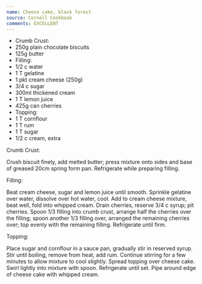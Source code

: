 ```yaml
---
name: Cheese cake, black forest
source: Cornell Cookbook
comments: EXCELLENT
---
```


* Crumb Crust:
* 250g plain chocolate biscuits
* 125g butter
* Filling:
* 1/2 c water
* 1 T gelatine
* 1 pkt cream cheese (250g)
* 3/4 c sugar
* 300ml thickened cream
* 1 T lemon juice
* 425g can cherries
* Topping:
* 1 T cornflour
* 1 T rum
* 1 T sugar
* 1/2 c cream, extra

Crumb Crust:

Crush biscuit finely, add melted butter; press mixture onto sides and base of greased 20cm spring form pan.  Refrigerate while preparing filling.  

Filling:

Beat cream cheese, sugar and lemon juice until smooth.  Sprinkle gelatine over water, dissolve over hot water, cool.  Add to cream cheese mixture, beat well, fold into whipped cream.  Drain cherries, reserve 3/4 c syrup; pit cherries.  Spoon 1/3 filling into crumb crust, arrange half the cherries over the filling; spoon another 1/3 filling over, arranged the remaining cherries over; top evenly with the remaining filling.  Refrigerate until firm.

Topping:

Place sugar and cornflour in a sauce pan, gradually stir in reserved syrup.  Stir until boiling, remove from heat, add rum.  Continue stirring for a few minutes to allow mixture to cool slightly.  Spread topping over cheese cake.  Swirl lightly into mixture with spoon.  Refrigerate until set.  Pipe around edge of cheese cake with whipped cream.

